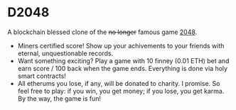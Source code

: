 # D2048

A blockchain blessed clone of the <del>no longer</del> famous game [2048](http://gabrielecirulli.github.io/2048).

- Miners certified score! Show up your achivements to your friends with eternal, unquestionable records.
- Want something exciting? Play a game with 10 finney (0.01 ETH) bet and earn score / 100 back when the game ends.
Everything is done via holy smart contracts!
- All etherums you lose, if any, will be donated to charity. I promise. So feel free to play: if you win, you get money;
if you lose, you get karma. By the way, the game is fun!